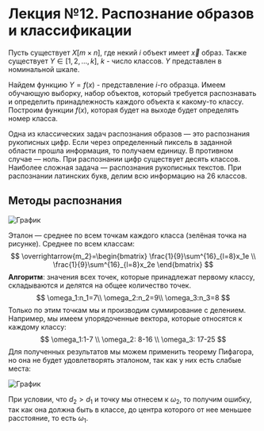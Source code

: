 # Лекция №12. Распознание образов и классификации

Пусть существует $X[m\times n]$, где некий $i$ объект имеет $\overrightarrow{x}$ образ. Также существует $Y \in [1,2,…,k]$, $k$ - число классов. $Y$ представлен в номинальной шкале. 

Найдем функцию $Y=f(x)$ - представление $i$-го образца. Имеем обучающую выборку, набор объектов, который требуется распознавать и определить принадлежность каждого объекта к какому-то классу. Построим функции $f(x)$, которая будет на выходе будет определять номер класса. 

Одна из классических задач распознания образов — это распознания рукописных цифр. Если через определенный пиксель в заданной области прошла информация, то получаем единицу. В противном случае — ноль. При распознании цифр существует десять классов. Наиболее сложная задача — распознания рукописных текстов. При распознании латинских букв, делим всю информацию на 26 классов. 

## Методы распознания

![График](/Users/roman/PycharmProjects/machine_learning/lections/images/lection12/1.png)

Эталон — среднее по всем точкам каждого класса (зелёная точка на рисунке). Среднее по всем классам:
$$
\overrightarrow{m_2}=\begin{bmatrix}
\frac{1}{9}\sum^{16}_{l=8}x_1e \\ \frac{1}{9}\sum^{16}_{l=8}x_2e
\end{bmatrix}
$$
**Алгоритм**: значения всех точек, которые принадлежат первому классу, складываются и делятся на общее количество точек. 
$$
\omega_1:n_1=7\\ \omega_2:n_2=9\\ \omega_3:n_3=8
$$
Только по этим точкам мы и производим суммирование с делением. Например, мы имеем упорядоченные вектора, которые относятся к каждому классу:
$$
\omega_1:1-7 \\ \omega_2: 8-16 \\ \omega_3: 17-25
$$
Для полученных результатов мы можем применить теорему Пифагора, но она не будет удовлетворять эталоном, так как у них есть слабые места: 

![График](/Users/roman/PycharmProjects/machine_learning/lections/images/lection12/2.png)

При условии, что $d_2>d_1$ и точку мы отнесем к $\omega_2$, то получим ошибку, так как она должна быть в классе, до центра которого от нее меньшее расстояние, то есть $\omega_1$.